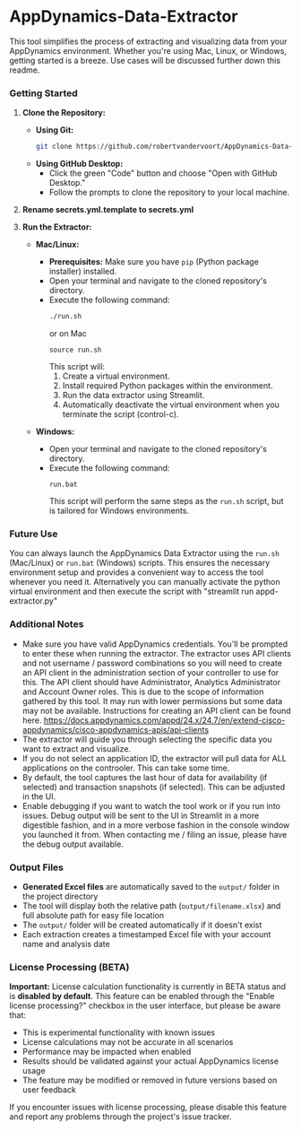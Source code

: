 # AppDynamics-Data-Extractor
This tool simplifies the process of extracting and visualizing data from your AppDynamics environment. Whether you're using Mac, Linux, or Windows, getting started is a breeze. Use cases will be discussed further down this readme.

### Getting Started

1. **Clone the Repository:**

   * **Using Git:**
     ```bash
     git clone https://github.com/robertvandervoort/AppDynamics-Data-Extractor.git
     ```
   * **Using GitHub Desktop:**
     * Click the green "Code" button and choose "Open with GitHub Desktop."
     * Follow the prompts to clone the repository to your local machine.

2. **Rename secrets.yml.template to secrets.yml**

3. **Run the Extractor:**

   * **Mac/Linux:**
      * **Prerequisites:** Make sure you have `pip` (Python package installer) installed.
      * Open your terminal and navigate to the cloned repository's directory.
      * Execute the following command:
        ```bash
        ./run.sh
        ```
        or on Mac
        ```zsm
        source run.sh
        ```
        This script will:
          1. Create a virtual environment.
          2. Install required Python packages within the environment.
          3. Run the data extractor using Streamlit.
          4. Automatically deactivate the virtual environment when you terminate the script (control-c).

   * **Windows:**
      * Open your terminal and navigate to the cloned repository's directory.
      * Execute the following command:
        ```command prompt
        run.bat
        ```
        This script will perform the same steps as the `run.sh` script, but is tailored for Windows environments.

### Future Use

You can always launch the AppDynamics Data Extractor using the `run.sh` (Mac/Linux) or `run.bat` (Windows) scripts. This ensures the necessary environment setup and provides a convenient way to access the tool whenever you need it. Alternatively you can manually activate the python virtual environment and then execute the script with "streamlit run appd-extractor.py"

### Additional Notes

* Make sure you have valid AppDynamics credentials. You'll be prompted to enter these when running the extractor. The extractor uses API clients and not username / password combinations so you will need to create an API client in the administration section of your controller to use for this. The API client should have Administrator, Analytics Administrator and Account Owner roles. This is due to the scope of information gathered by this tool. It may run with lower permissions but some data may not be available. Instructions for creating an API client can be found here. https://docs.appdynamics.com/appd/24.x/24.7/en/extend-cisco-appdynamics/cisco-appdynamics-apis/api-clients
* The extractor will guide you through selecting the specific data you want to extract and visualize.
* If you do not select an application ID, the extractor will pull data for ALL applications on the controoler. This can take some time.
* By default, the tool captures the last hour of data for availability (if selected) and transaction snapshots (if selected). This can be adjusted in the UI.
* Enable debugging if you want to watch the tool work or if you run into issues. Debug output will be sent to the UI in Streamlit in a more digestible fashion, and in a more verbose fashion in the console window you launched it from. When contacting me / filing an issue, please have the debug output available.

### Output Files

* **Generated Excel files** are automatically saved to the `output/` folder in the project directory
* The tool will display both the relative path (`output/filename.xlsx`) and full absolute path for easy file location
* The `output/` folder will be created automatically if it doesn't exist
* Each extraction creates a timestamped Excel file with your account name and analysis date

### License Processing (BETA)

**Important:** License calculation functionality is currently in BETA status and is **disabled by default**. This feature can be enabled through the "Enable license processing?" checkbox in the user interface, but please be aware that:

* This is experimental functionality with known issues
* License calculations may not be accurate in all scenarios
* Performance may be impacted when enabled
* Results should be validated against your actual AppDynamics license usage
* The feature may be modified or removed in future versions based on user feedback

If you encounter issues with license processing, please disable this feature and report any problems through the project's issue tracker.